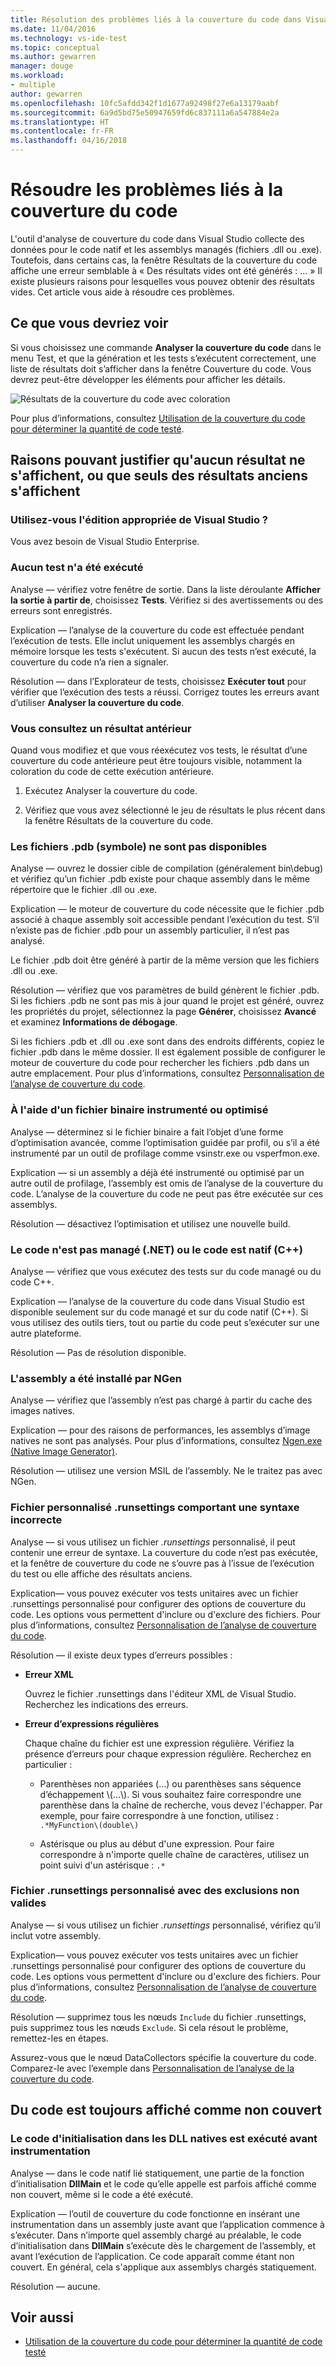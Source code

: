 ```yaml
---
title: Résolution des problèmes liés à la couverture du code dans Visual Studio | Microsoft Docs
ms.date: 11/04/2016
ms.technology: vs-ide-test
ms.topic: conceptual
ms.author: gewarren
manager: douge
ms.workload:
- multiple
author: gewarren
ms.openlocfilehash: 10fc5afdd342f1d1677a92498f27e6a13179aabf
ms.sourcegitcommit: 6a9d5bd75e50947659fd6c837111a6a547884e2a
ms.translationtype: HT
ms.contentlocale: fr-FR
ms.lasthandoff: 04/16/2018
---
```

# <a name="troubleshoot-code-coverage"></a>Résoudre les problèmes liés à la couverture du code

L'outil d'analyse de couverture du code dans Visual Studio collecte des données pour le code natif et les assemblys managés (fichiers .dll ou .exe). Toutefois, dans certains cas, la fenêtre Résultats de la couverture du code affiche une erreur semblable à « Des résultats vides ont été générés : … » Il existe plusieurs raisons pour lesquelles vous pouvez obtenir des résultats vides. Cet article vous aide à résoudre ces problèmes.

## <a name="what-you-should-see"></a>Ce que vous devriez voir

Si vous choisissez une commande **Analyser la couverture du code** dans le menu Test, et que la génération et les tests s’exécutent correctement, une liste de résultats doit s’afficher dans la fenêtre Couverture du code. Vous devrez peut-être développer les éléments pour afficher les détails.

![Résultats de la couverture du code avec coloration](../test/media/codecoverage1.png "CodeCoverage1")

Pour plus d’informations, consultez [Utilisation de la couverture du code pour déterminer la quantité de code testé](../test/using-code-coverage-to-determine-how-much-code-is-being-tested.md).

## <a name="possible-reasons-for-seeing-no-results-or-old-results"></a>Raisons pouvant justifier qu'aucun résultat ne s'affichent, ou que seuls des résultats anciens s'affichent

### <a name="do-you-have-the-right-edition-of-visual-studio"></a>Utilisez-vous l'édition appropriée de Visual Studio ?
 Vous avez besoin de Visual Studio Enterprise.

### <a name="no-tests-were-executed"></a>Aucun test n'a été exécuté

Analyse &mdash; vérifiez votre fenêtre de sortie. Dans la liste déroulante **Afficher la sortie à partir de**, choisissez **Tests**. Vérifiez si des avertissements ou des erreurs sont enregistrés.

Explication &mdash; l’analyse de la couverture du code est effectuée pendant l’exécution de tests. Elle inclut uniquement les assemblys chargés en mémoire lorsque les tests s'exécutent. Si aucun des tests n’est exécuté, la couverture du code n’a rien a signaler.

Résolution &mdash; dans l’Explorateur de tests, choisissez **Exécuter tout** pour vérifier que l’exécution des tests a réussi. Corrigez toutes les erreurs avant d’utiliser **Analyser la couverture du code**.

### <a name="youre-looking-at-a-previous-result"></a>Vous consultez un résultat antérieur

Quand vous modifiez et que vous réexécutez vos tests, le résultat d’une couverture du code antérieure peut être toujours visible, notamment la coloration du code de cette exécution antérieure.

1.  Exécutez Analyser la couverture du code.

2.  Vérifiez que vous avez sélectionné le jeu de résultats le plus récent dans la fenêtre Résultats de la couverture du code.

### <a name="pdb-symbol-files-are-unavailable"></a>Les fichiers .pdb (symbole) ne sont pas disponibles

Analyse &mdash; ouvrez le dossier cible de compilation (généralement bin\debug) et vérifiez qu’un fichier .pdb existe pour chaque assembly dans le même répertoire que le fichier .dll ou .exe.

Explication &mdash; le moteur de couverture du code nécessite que le fichier .pdb associé à chaque assembly soit accessible pendant l’exécution du test. S’il n’existe pas de fichier .pdb pour un assembly particulier, il n’est pas analysé.

Le fichier .pdb doit être généré à partir de la même version que les fichiers .dll ou .exe.

Résolution &mdash; vérifiez que vos paramètres de build génèrent le fichier .pdb. Si les fichiers .pdb ne sont pas mis à jour quand le projet est généré, ouvrez les propriétés du projet, sélectionnez la page **Générer**, choisissez **Avancé** et examinez **Informations de débogage**.

Si les fichiers .pdb et .dll ou .exe sont dans des endroits différents, copiez le fichier .pdb dans le même dossier. Il est également possible de configurer le moteur de couverture du code pour rechercher les fichiers .pdb dans un autre emplacement. Pour plus d’informations, consultez [Personnalisation de l’analyse de couverture du code](../test/customizing-code-coverage-analysis.md).

### <a name="using-an-instrumented-or-optimized-binary"></a>À l'aide d'un fichier binaire instrumenté ou optimisé

Analyse &mdash; déterminez si le fichier binaire a fait l’objet d’une forme d’optimisation avancée, comme l’optimisation guidée par profil, ou s’il a été instrumenté par un outil de profilage comme vsinstr.exe ou vsperfmon.exe.

Explication &mdash; si un assembly a déjà été instrumenté ou optimisé par un autre outil de profilage, l’assembly est omis de l’analyse de la couverture du code. L’analyse de la couverture du code ne peut pas être exécutée sur ces assemblys.

Résolution &mdash; désactivez l’optimisation et utilisez une nouvelle build.

### <a name="code-is-not-managed-net-or-native-c-code"></a>Le code n'est pas managé (.NET) ou le code est natif (C++)

Analyse &mdash; vérifiez que vous exécutez des tests sur du code managé ou du code C++.

Explication &mdash; l’analyse de la couverture du code dans Visual Studio est disponible seulement sur du code managé et sur du code natif (C++). Si vous utilisez des outils tiers, tout ou partie du code peut s’exécuter sur une autre plateforme.

Résolution &mdash; Pas de résolution disponible.

### <a name="assembly-has-been-installed-by-ngen"></a>L'assembly a été installé par NGen

Analyse &mdash; vérifiez que l’assembly n’est pas chargé à partir du cache des images natives.

Explication &mdash; pour des raisons de performances, les assemblys d’image natives ne sont pas analysés. Pour plus d’informations, consultez [Ngen.exe (Native Image Generator)](/dotnet/framework/tools/ngen-exe-native-image-generator).

Résolution &mdash; utilisez une version MSIL de l’assembly. Ne le traitez pas avec NGen.

### <a name="custom-runsettings-file-with-bad-syntax"></a>Fichier personnalisé .runsettings comportant une syntaxe incorrecte

Analyse &mdash; si vous utilisez un fichier *.runsettings* personnalisé, il peut contenir une erreur de syntaxe. La couverture du code n’est pas exécutée, et la fenêtre de couverture du code ne s’ouvre pas à l’issue de l’exécution du test ou elle affiche des résultats anciens.

Explication&mdash; vous pouvez exécuter vos tests unitaires avec un fichier .runsettings personnalisé pour configurer des options de couverture du code. Les options vous permettent d'inclure ou d'exclure des fichiers. Pour plus d’informations, consultez [Personnalisation de l’analyse de couverture du code](../test/customizing-code-coverage-analysis.md).

Résolution &mdash; il existe deux types d’erreurs possibles :

-   **Erreur XML**

     Ouvrez le fichier .runsettings dans l'éditeur XML de Visual Studio. Recherchez les indications des erreurs.

-   **Erreur d’expressions régulières**

     Chaque chaîne du fichier est une expression régulière. Vérifiez la présence d’erreurs pour chaque expression régulière. Recherchez en particulier :

    -   Parenthèses non appariées (…) ou parenthèses sans séquence d’échappement \\(...\\). Si vous souhaitez faire correspondre une parenthèse dans la chaîne de recherche, vous devez l'échapper. Par exemple, pour faire correspondre à une fonction, utilisez : `.*MyFunction\(double\)`

    -   Astérisque ou plus au début d'une expression. Pour faire correspondre à n'importe quelle chaîne de caractères, utilisez un point suivi d'un astérisque : `.*`

### <a name="custom-runsettings-file-with-incorrect-exclusions"></a>Fichier .runsettings personnalisé avec des exclusions non valides

Analyse &mdash; si vous utilisez un fichier *.runsettings* personnalisé, vérifiez qu’il inclut votre assembly.

Explication&mdash; vous pouvez exécuter vos tests unitaires avec un fichier .runsettings personnalisé pour configurer des options de couverture du code. Les options vous permettent d'inclure ou d'exclure des fichiers. Pour plus d’informations, consultez [Personnalisation de l’analyse de couverture du code](../test/customizing-code-coverage-analysis.md).

Résolution &mdash; supprimez tous les nœuds `Include` du fichier .runsettings, puis supprimez tous les nœuds `Exclude`. Si cela résout le problème, remettez-les en étapes.

Assurez-vous que le nœud DataCollectors spécifie la couverture du code. Comparez-le avec l’exemple dans [Personnalisation de l’analyse de la couverture du code](../test/customizing-code-coverage-analysis.md).

## <a name="some-code-is-always-shown-as-not-covered"></a>Du code est toujours affiché comme non couvert

### <a name="initialization-code-in-native-dlls-is-executed-before-instrumentation"></a>Le code d'initialisation dans les DLL natives est exécuté avant instrumentation

Analyse &mdash; dans le code natif lié statiquement, une partie de la fonction d’initialisation **DllMain** et le code qu’elle appelle est parfois affiché comme non couvert, même si le code a été exécuté.

Explication &mdash; l’outil de couverture du code fonctionne en insérant une instrumentation dans un assembly juste avant que l’application commence à s’exécuter. Dans n’importe quel assembly chargé au préalable, le code d’initialisation dans **DllMain** s’exécute dès le chargement de l’assembly, et avant l’exécution de l’application. Ce code apparaît comme étant non couvert. En général, cela s'applique aux assemblys chargés statiquement.

Résolution &mdash; aucune.

## <a name="see-also"></a>Voir aussi

- [Utilisation de la couverture du code pour déterminer la quantité de code testé](../test/using-code-coverage-to-determine-how-much-code-is-being-tested.md)